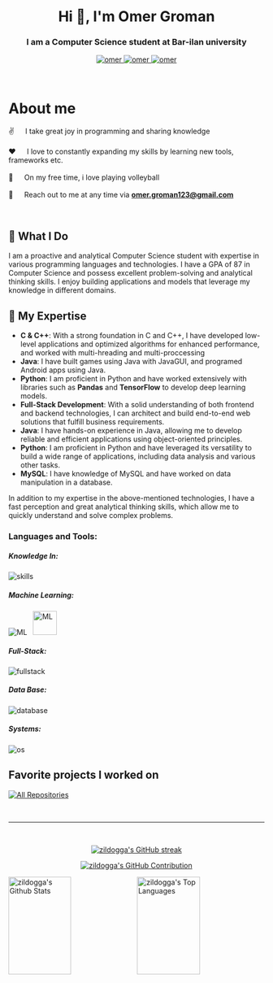 <!-- Intro  -->
<h1 align="center">Hi 👋, I'm Omer Groman</h1>
<h3 align="center">I am a Computer Science student at Bar-ilan university</h3>

<p align="center">
 <a href="https://linkedin.com/in/omergroman" target="_blank">
  <img src="https://img.shields.io/badge/LinkedIn-0077B5?style=for-the-badge&logo=linkedin&logoColor=white" alt="omer"/>
 </a>
 <a href="https://instagram.com/omergr12" target="_blank">
  <img src="https://img.shields.io/badge/Instagram-fe4164?style=for-the-badge&logo=instagram&logoColor=white" alt="omer" />
 </a> 
 <a href="https://www.facebook.com/profile.php?id=100001317785172" target="_blank">
  <img src="https://img.shields.io/badge/Facebook-20BEFF?&style=for-the-badge&logo=facebook&logoColor=white" alt="omer"  />
  </a> 
</p>
<br />

<!-- About Section -->
 # About me
 
<p>
 <!-- <img align="right" width="250" src="https://media.giphy.com/media/CuuSHzuc0O166MRfjt/giphy.gif" alt="Coding gif" /> -->
  
✌️ &emsp; I take great joy in programming and sharing knowledge<br/><br/>
❤️ &emsp; I love to constantly expanding my skills by learning new tools, frameworks etc.<br/><br/>
🏐 &emsp; On my free time, i love playing volleyball<br/><br/>
📧 &emsp; Reach out to me at any time via <b>omer.groman123@gmail.com</b>



</p>

<br/>


<h2> 🚀 What I Do </h2>
<p>
I am a proactive and analytical Computer Science student with expertise in various programming languages and technologies. I have a GPA of 87 in Computer Science and possess excellent problem-solving and analytical thinking skills. I enjoy building applications and models that leverage my knowledge in different domains.
</p>

<h2> 💼 My Expertise </h2>
<p>
  <ul>
    <li><b>C & C++</b>: With a strong foundation in C and C++, I have developed low-level applications and optimized algorithms for enhanced performance, and worked with multi-hreading and multi-proccessing</li>
<li><b>Java</b>: I have built games using Java with JavaGUI, and programed Android apps using Java.</li>
<li><b>Python</b>: I am proficient in Python and have worked extensively with libraries such as <b>Pandas</b> and <b>TensorFlow</b> to develop deep learning models.</li>
<li><b>Full-Stack Development</b>: With a solid understanding of both frontend and backend technologies, I can architect and build end-to-end web solutions that fulfill business requirements.</li>
<li><b>Java</b>: I have hands-on experience in Java, allowing me to develop reliable and efficient applications using object-oriented principles.</li>
<li><b>Python</b>: I am proficient in Python and have leveraged its versatility to build a wide range of applications, including data analysis and various other tasks.</li>
<li><b>MySQL</b>: I have knowledge of MySQL and have worked on data manipulation in a database.</li>
    </ul>
  </p>

In addition to my expertise in the above-mentioned technologies, I have a fast perception and great analytical thinking skills, which allow me to quickly understand and solve complex problems.

<h3 align="left">Languages and Tools:</h3>
<h5 align="left">Knowledge In:</h5>
<p>
  <img src="https://skillicons.dev/icons?i=c,cpp,java,py,bash" alt="skills"/>
</p>
<h5 align="left">Machine Learning:</h5>
<p>
  <img src="https://skillicons.dev/icons?i=tensorflow,pytorch" alt="ML"/> &nbsp; <img src="https://seeklogo.com/images/P/pandas-logo-776F6D45BB-seeklogo.com.png" alt="ML" width=47 height=47 margin-left :10 border-radius:10%/>
</p>
<h5 align="left">Full-Stack:</h5>
<p>
  <img src="https://skillicons.dev/icons?i=js,html,css,react,nodejs,express,androidstudio" alt="fullstack"/>
</p>
<h5 align="left">Data Base:</h5>
<p>
  <img src="https://skillicons.dev/icons?i=mongodb,mysql" alt="database"/>
</p>
<h5 align="left">Systems:</h5>
<p>
  <img src="https://skillicons.dev/icons?i=linux" alt="os"/>
</p>

## Favorite projects I worked on
<!-- [![Wordle](https://github-readme-stats.vercel.app/api/pin/?username=ronensiv&repo=wordle&border_color=7F3FBF&bg_color=0D1117&title_color=C9D1D9&text_color=8B949E&icon_color=7F3FBF)](https://github.com/ronensiv/wordle)
[![KNN_SOCKET](https://github-readme-stats.vercel.app/api/pin/?username=ronensiv&repo=KNN_SOCKET&border_color=7F3FBF&bg_color=0D1117&title_color=C9D1D9&text_color=8B949E&icon_color=7F3FBF)](https://github.com/ronensiv/KNN_SOCKET)
[![Arknoid](https://github-readme-stats.vercel.app/api/pin/?username=ronensiv&repo=Arknoid&border_color=7F3FBF&bg_color=0D1117&title_color=C9D1D9&text_color=8B949E&icon_color=7F3FBF)](https://github.com/ronensiv/Arknoid)
[![Path-Finder](https://github-readme-stats.vercel.app/api/pin/?username=ronensiv&repo=Path-Finder&border_color=7F3FBF&bg_color=0D1117&title_color=C9D1D9&text_color=8B949E&icon_color=7F3FBF)](https://github.com/ronensiv/Path-Finder) -->

<p align="left">
  <a href="https://github.com/zildogga?tab=repositories" target="_blank"><img alt="All Repositories" title="All Repositories" src="https://img.shields.io/badge/-All%20Repos-2962FF?style=for-the-badge&logo=koding&logoColor=white"/></a>
</p>
<br/>
<hr/>
<br/>
<!-- Stats  -->
<p align="center">
  <a href="https://github.com/zildogga">
    <img src="https://github-readme-streak-stats.herokuapp.com/?user=zildogga&theme=radical&border=7F3FBF&background=0D1117" alt="zildogga's GitHub streak"/>
  </a>
</p>

<p align="center">
  <a href="https://github.com/zildogga">
    <img src="https://github-profile-summary-cards.vercel.app/api/cards/profile-details?username=zildogga&theme=radical" alt="zildogga's GitHub Contribution"/>
  </a>
</p>

<a> 
    <a href="https://github.com/zildogga"><img alt="zildogga's Github Stats" src="https://denvercoder1-github-readme-stats.vercel.app/api?username=zildogga&show_icons=true&count_private=true&theme=react&border_color=7F3FBF&bg_color=0D1117&title_color=F85D7F&icon_color=F8D866" height="192px" width="49.5%"/></a>
  <a href="https://github.com/zildogga"><img alt="zildogga's Top Languages" src="https://denvercoder1-github-readme-stats.vercel.app/api/top-langs/?username=zildogga&langs_count=8&layout=compact&theme=react&border_color=7F3FBF&bg_color=0D1117&title_color=F85D7F&icon_color=F8D866" height="192px" width="49.5%"/></a>
  <br/>
</a>
